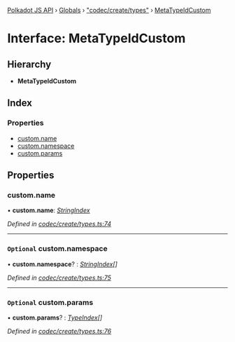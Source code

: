 [Polkadot JS API](../README.md) › [Globals](../globals.md) › ["codec/create/types"](../modules/_codec_create_types_.md) › [MetaTypeIdCustom](_codec_create_types_.metatypeidcustom.md)

# Interface: MetaTypeIdCustom

## Hierarchy

* **MetaTypeIdCustom**

## Index

### Properties

* [custom.name](_codec_create_types_.metatypeidcustom.md#custom.name)
* [custom.namespace](_codec_create_types_.metatypeidcustom.md#optional-custom.namespace)
* [custom.params](_codec_create_types_.metatypeidcustom.md#optional-custom.params)

## Properties

###  custom.name

• **custom.name**: *[StringIndex](../modules/_codec_create_types_.md#stringindex)*

*Defined in [codec/create/types.ts:74](https://github.com/polkadot-js/api/blob/a31921b88e/packages/types/src/codec/create/types.ts#L74)*

___

### `Optional` custom.namespace

• **custom.namespace**? : *[StringIndex](../modules/_codec_create_types_.md#stringindex)[]*

*Defined in [codec/create/types.ts:75](https://github.com/polkadot-js/api/blob/a31921b88e/packages/types/src/codec/create/types.ts#L75)*

___

### `Optional` custom.params

• **custom.params**? : *[TypeIndex](../modules/_codec_create_types_.md#typeindex)[]*

*Defined in [codec/create/types.ts:76](https://github.com/polkadot-js/api/blob/a31921b88e/packages/types/src/codec/create/types.ts#L76)*
